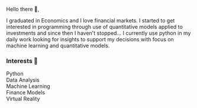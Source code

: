  Hello there 👋,
 
I graduated in Economics and I love financial markets. I started to get interested in programming through use of quantitative models applied to investments and since then I haven't stopped...
I currently use python in my daily work looking for insights to support my decisions with focus on machine learning and quantitative models.


<h3> Interests 👀 </h3> 
Python <br>
Data Analysis <br>
Machine Learning <br>
Finance Models <br>
Virtual Reality <br>


<!---
rs-simao/rs-simao is a ✨ special ✨ repository because its `README.md` (this file) appears on your GitHub profile.
You can click the Preview link to take a look at your changes.
--->
